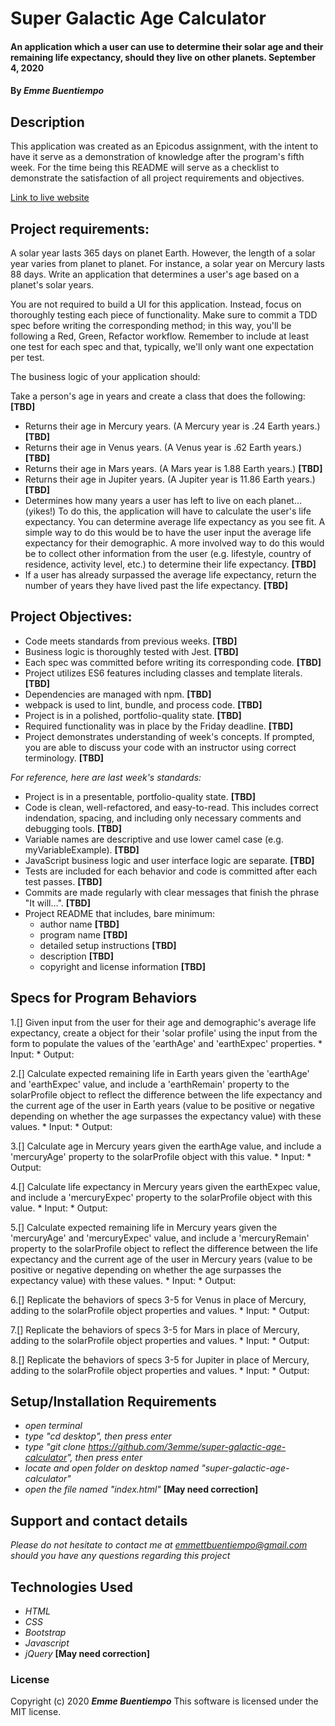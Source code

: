 # __Super Galactic Age Calculator__

#### __An application which a user can use to determine their solar age and their remaining life expectancy, should they live on other planets. September 4, 2020__

#### By _**Emme Buentiempo**_

## Description

This application was created as an Epicodus assignment, with the intent to have it serve as a demonstration of knowledge after the program's fifth week. For the time being this README will serve as a checklist to demonstrate the satisfaction of all project requirements and objectives. 

[Link to live website](http://3emme.github.io/super-galactic-age-calculator/)

## Project requirements:

A solar year lasts 365 days on planet Earth. However, the length of a solar year varies from planet to planet. For instance, a solar year on Mercury lasts 88 days. Write an application that determines a user's age based on a planet's solar years.

You are not required to build a UI for this application. Instead, focus on thoroughly testing each piece of functionality. Make sure to commit a TDD spec before writing the corresponding method; in this way, you'll be following a Red, Green, Refactor workflow. Remember to include at least one test for each spec and that, typically, we'll only want one expectation per test.

The business logic of your application should:

Take a person's age in years and create a class that does the following: **[TBD]**

  * Returns their age in Mercury years. (A Mercury year is .24 Earth years.) **[TBD]**
  * Returns their age in Venus years. (A Venus year is .62 Earth years.) **[TBD]**
  * Returns their age in Mars years. (A Mars year is 1.88 Earth years.) **[TBD]**
  * Returns their age in Jupiter years. (A Jupiter year is 11.86 Earth years.) **[TBD]**
  * Determines how many years a user has left to live on each planet… (yikes!) To do this, the application will have to calculate the user's life expectancy. You can determine average life expectancy as you see fit. A simple way to do this would be to have the user input the average life expectancy for their demographic. A more involved way to do this would be to collect other information from the user (e.g. lifestyle, country of residence, activity level, etc.) to determine their life expectancy. **[TBD]**
  * If a user has already surpassed the average life expectancy, return the number of years they have lived past the life expectancy. **[TBD]**

## Project Objectives:

  * Code meets standards from previous weeks. **[TBD]**
  * Business logic is thoroughly tested with Jest. **[TBD]**
  * Each spec was committed before writing its corresponding code. **[TBD]**
  * Project utilizes ES6 features including classes and template literals. **[TBD]**
  * Dependencies are managed with npm. **[TBD]**
  * webpack is used to lint, bundle, and process code. **[TBD]**
  * Project is in a polished, portfolio-quality state. **[TBD]**
  * Required functionality was in place by the Friday deadline. **[TBD]**
  * Project demonstrates understanding of week's concepts. If prompted, you are able to discuss your code with an instructor using correct terminology. **[TBD]**

  _For reference, here are last week's standards:_

  * Project is in a presentable, portfolio-quality state.  **[TBD]**
  * Code is clean, well-refactored, and easy-to-read. This includes correct indendation, spacing, and including only necessary comments and debugging tools.  **[TBD]**
  * Variable names are descriptive and use lower camel case (e.g. myVariableExample).  **[TBD]**
  * JavaScript business logic and user interface logic are separate.  **[TBD]**
  * Tests are included for each behavior and code is committed after each test passes.  **[TBD]**
  * Commits are made regularly with clear messages that finish the phrase "It will…".  **[TBD]**
  * Project README that includes, bare minimum:
    * author name  **[TBD]**
    * program name  **[TBD]**
    * detailed setup instructions  **[TBD]**
    * description  **[TBD]**
    * copyright and license information  **[TBD]**

## Specs for Program Behaviors

  1.[] Given input from the user for their age and demographic's average life expectancy, create a object for their 'solar profile' using the input from the form to populate the values of the 'earthAge' and 'earthExpec' properties.
    * Input: 
    * Output: 

  2.[] Calculate expected remaining life in Earth years given the 'earthAge' and 'earthExpec' value, and include a 'earthRemain' property to the solarProfile object to reflect the difference between the life expectancy and the current age of the user in Earth years (value to be positive or negative depending on whether the age surpasses the expectancy value) with these values.
    * Input: 
    * Output: 

  3.[] Calculate age in Mercury years given the earthAge value, and include a 'mercuryAge' property to the solarProfile object with this value.
    * Input: 
    * Output: 

  4.[] Calculate life expectancy in Mercury years given the earthExpec value, and include a 'mercuryExpec' property to the solarProfile object with this value.
    * Input: 
    * Output: 

  5.[] Calculate expected remaining life in Mercury years given the 'mercuryAge' and 'mercuryExpec' value, and include a 'mercuryRemain' property to the solarProfile object to reflect the difference between the life expectancy and the current age of the user in Mercury years (value to be positive or negative depending on whether the age surpasses the expectancy value) with these values.
    * Input: 
    * Output: 

  6.[] Replicate the behaviors of specs 3-5 for Venus in place of Mercury, adding to the solarProfile object properties and values.
    * Input: 
    * Output: 

  7.[] Replicate the behaviors of specs 3-5 for Mars in place of Mercury, adding to the solarProfile object properties and values.
    * Input: 
    * Output: 

  8.[] Replicate the behaviors of specs 3-5 for Jupiter in place of Mercury, adding to the solarProfile object properties and values.
    * Input: 
    * Output: 

## Setup/Installation Requirements

* _open terminal_
* _type "cd desktop", then press enter_
* _type "git clone https://github.com/3emme/super-galactic-age-calculator", then press enter_
* _locate and open folder on desktop named "super-galactic-age-calculator"_
* _open the file named "index.html"_ **[May need correction]**

## Support and contact details

_Please do not hesitate to contact me at emmettbuentiempo@gmail.com should you have any questions regarding this project_

## Technologies Used

* _HTML_
* _CSS_
* _Bootstrap_
* _Javascript_
* _jQuery_ **[May need correction]**

### License

Copyright (c) 2020 **_Emme Buentiempo_**
This software is licensed under the MIT license.